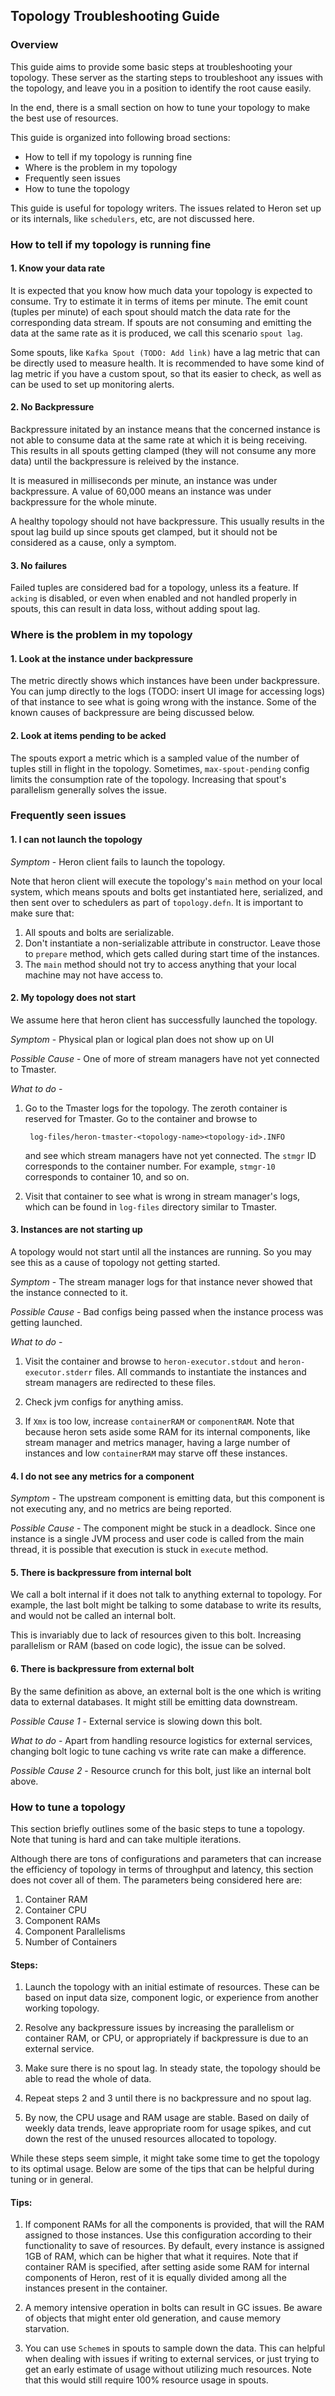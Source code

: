 ## Topology Troubleshooting Guide

### Overview

This guide aims to provide some basic steps at troubleshooting your topology.
These server as the starting steps to troubleshoot any issues with the topology,
and leave you in a position to identify the root cause easily.

In the end, there is a small section on how to tune your topology to make the
best use of resources.

This guide is organized into following broad sections:

* How to tell if my topology is running fine
* Where is the problem in my topology
* Frequently seen issues
* How to tune the topology

This guide is useful for topology writers. The issues related to Heron set up or
its internals, like `schedulers`, etc, are not discussed here.

### How to tell if my topology is running fine

#### 1. Know your data rate

It is expected that you know how much data your topology is expected to consume.
Try to estimate it in terms of items per minute. The emit count (tuples per
minute) of each spout should match the data rate for the corresponding data
stream. If spouts are not consuming and emitting the data at the same rate as it
is produced, we call this scenario `spout lag`.

Some spouts, like `Kafka Spout (TODO: Add link)` have a lag metric that can be
directly used to measure health. It is recommended to have some kind of lag
metric if you have a custom spout, so that its easier to check, as well as can
be used to set up monitoring alerts.

#### 2. No Backpressure

Backpressure initated by an instance means that the concerned instance is not
able to consume data at the same rate at which it is being receiving. This
results in all spouts getting clamped (they will not consume any more data)
until the backpressure is releived by the instance.

It is measured in milliseconds per minute, an instance was under backpressure.
A value of 60,000 means an instance was under backpressure for the whole minute.

A healthy topology should not have backpressure. This usually results in the
spout lag build up since spouts get clamped, but it should not be considered as
a cause, only a symptom.

#### 3. No failures

Failed tuples are considered bad for a topology, unless its a feature. If
`acking` is disabled, or even when enabled and not handled properly in spouts,
this can result in data loss, without adding spout lag.

### Where is the problem in my topology

#### 1. Look at the instance under backpressure

The metric directly shows which instances have been under backpressure. You can
jump directly to the logs (TODO: insert UI image for accessing logs) of that
instance to see what is going wrong with the instance. Some of the known causes
of backpressure are being discussed below.

#### 2. Look at items pending to be acked

The spouts export a metric which is a sampled value of the number of tuples
still in flight in the topology. Sometimes, `max-spout-pending` config limits
the consumption rate of the topology. Increasing that spout's parallelism
generally solves the issue.

### Frequently seen issues

#### 1. I can not launch the topology

*Symptom* - Heron client fails to launch the topology.

Note that heron client will execute the topology's `main` method on your local
system, which means spouts and bolts get instantiated here, serialized, and then
sent over to schedulers as part of `topology.defn`. It is important to make sure
that:

1. All spouts and bolts are serializable.
2. Don't instantiate a non-serializable attribute in constructor. Leave those to
   `prepare` method, which gets called during start time of the instances.
3. The `main` method should not try to access anything that your local machine
   may not have access to.

#### 2. My topology does not start

We assume here that heron client has successfully launched the topology.

*Symptom* - Physical plan or logical plan does not show up on UI

*Possible Cause* - One of more of stream managers have not yet connected to
Tmaster.

*What to do* -

1. Go to the Tmaster logs for the topology. The zeroth container is reserved for
   Tmaster. Go to the container and browse to

        log-files/heron-tmaster-<topology-name><topology-id>.INFO

    and see which stream managers have not yet connected. The `stmgr` ID
    corresponds to the container number. For example, `stmgr-10` corresponds to
    container 10, and so on.

2. Visit that container to
    see what is wrong in stream manager's logs, which can be found in `log-files`
    directory similar to Tmaster.

#### 3. Instances are not starting up

A topology would not start until all the instances are running. So you may see
this as a cause of topology not getting started.

*Symptom* - The stream manager logs for that instance never showed that the
instance connected to it.

*Possible Cause* - Bad configs being passed when the instance process was
getting launched.

*What to do* -

1. Visit the container and browse to `heron-executor.stdout` and
   `heron-executor.stderr` files. All commands to instantiate the instances and
   stream managers are redirected to these files.

2. Check jvm configs for anything amiss.

3. If `Xmx` is too low, increase `containerRAM` or `componentRAM`. Note that
   because heron sets aside some RAM for its internal components, like stream
   manager and metrics manager, having a large number of instances and low
   `containerRAM` may starve off these instances.

#### 4. I do not see any metrics for a component

*Symptom* - The upstream component is emitting data, but this component is not
executing any, and no metrics are being reported.

*Possible Cause* - The component might be stuck in a deadlock. Since one
instance is a single JVM process and user code is called from the main thread,
it is possible that execution is stuck in `execute` method.

#### 5. There is backpressure from internal bolt

We call a bolt internal if it does not talk to anything external to topology.
For example, the last bolt might be talking to some database to write its
results, and would not be called an internal bolt.

This is invariably due to lack of resources given to this bolt. Increasing
parallelism or RAM (based on code logic), the issue can be solved.

#### 6. There is backpressure from external bolt

By the same definition as above, an external bolt is the one which is writing
data to external databases. It might still be emitting data downstream.

*Possible Cause 1* - External service is slowing down this bolt.

*What to do* - Apart from handling resource logistics for external services,
changing bolt logic to tune caching vs write rate can make a difference.

*Possible Cause 2* - Resource crunch for this bolt, just like an internal bolt
above.

### How to tune a topology

This section briefly outlines some of the basic steps to tune a topology. Note
that tuning is hard and can take multiple iterations.

Although there are tons of configurations and parameters that can increase the
efficiency of topology in terms of throughput and latency, this section does not
cover all of them. The parameters being considered here are:

1. Container RAM
2. Container CPU
3. Component RAMs
4. Component Parallelisms
5. Number of Containers

#### Steps:

1. Launch the topology with an initial estimate of resources. These can be based
   on input data size, component logic, or experience from another working
   topology.

2. Resolve any backpressure issues by increasing the parallelism or container
   RAM, or CPU, or appropriately if backpressure is due to an external service.

3. Make sure there is no spout lag. In steady state, the topology should be able
   to read the whole of data.

4. Repeat steps 2 and 3 until there is no backpressure and no spout lag.

5. By now, the CPU usage and RAM usage are stable. Based on daily of weekly data
   trends, leave appropriate room for usage spikes, and cut down the rest of the
   unused resources allocated to topology.

While these steps seem simple, it might take some time to get the topology to
its optimal usage. Below are some of the tips that can be helpful during tuning
or in general.

#### Tips:

1. If component RAMs for all the components is provided, that will the RAM
   assigned to those instances. Use this configuration according to their
   functionality to save of resources. By default, every instance is assigned
   1GB of RAM, which can be higher that what it requires. Note that if container
   RAM is specified, after setting aside some RAM for internal components of
   Heron, rest of it is equally divided among all the instances present in the
   container.

2. A memory intensive operation in bolts can result in GC issues. Be aware of
   objects that might enter old generation, and cause memory starvation.

3. You can use `Scheme`s in spouts to sample down the data. This can helpful
   when dealing with issues if writing to external services, or just trying to
   get an early estimate of usage without utilizing much resources. Note that
   this would still require 100% resource usage in spouts.
